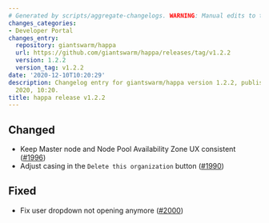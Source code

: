 ```yaml
---
# Generated by scripts/aggregate-changelogs. WARNING: Manual edits to this files will be overwritten.
changes_categories:
- Developer Portal
changes_entry:
  repository: giantswarm/happa
  url: https://github.com/giantswarm/happa/releases/tag/v1.2.2
  version: 1.2.2
  version_tag: v1.2.2
date: '2020-12-10T10:20:29'
description: Changelog entry for giantswarm/happa version 1.2.2, published on 10 December
  2020, 10:20.
title: happa release v1.2.2
---
```


## Changed

- Keep Master node and Node Pool Availability Zone UX consistent ([#1996](https://github.com/giantswarm/happa/pull/1996))
- Adjust casing in the `Delete this organization` button ([#1990](https://github.com/giantswarm/happa/pull/1990))

## Fixed

- Fix user dropdown not opening anymore ([#2000](https://github.com/giantswarm/happa/pull/2000))

